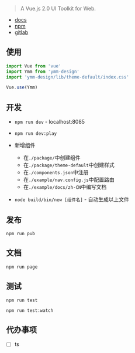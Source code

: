> A Vue.js 2.0 UI Toolkit for Web.

- [docs](http://qastatic.ymmoa.com/ymm-design/#/zh-CN/component/)
- [npm](http://192.168.199.131:4873/)
- [gitlab](http://code.ymmoa.com/ymmoa/ymm-design.git)

## 使用
``` javascript
import Vue from 'vue'
import Ymm from 'ymm-design'
import 'ymm-design/lib/theme-default/index.css'

Vue.use(Ymm)
```

## 开发
- `npm run dev` - localhost:8085

- `npm run dev:play`

- 新增组件
  - 在`./package/`中创建组件
  - 在`./package/theme-default`中创建样式
  - 在`./components.json`中注册
  - 在`./example/nav.config.js`中配置路由
  - 在`./example/docs/zh-CN`中编写文档

- `node build/bin/new [组件名]` - 自动生成以上文件

## 发布
`npm run pub`

## 文档
`npm run page`

## 测试
`npm run test`

`npm run test:watch`

## 代办事项
- [ ] ts